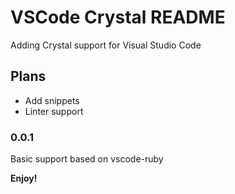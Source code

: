 # VSCode Crystal README

Adding Crystal support for Visual Studio Code

## Plans

- Add snippets
- Linter support


### 0.0.1

Basic support based on vscode-ruby

**Enjoy!**
